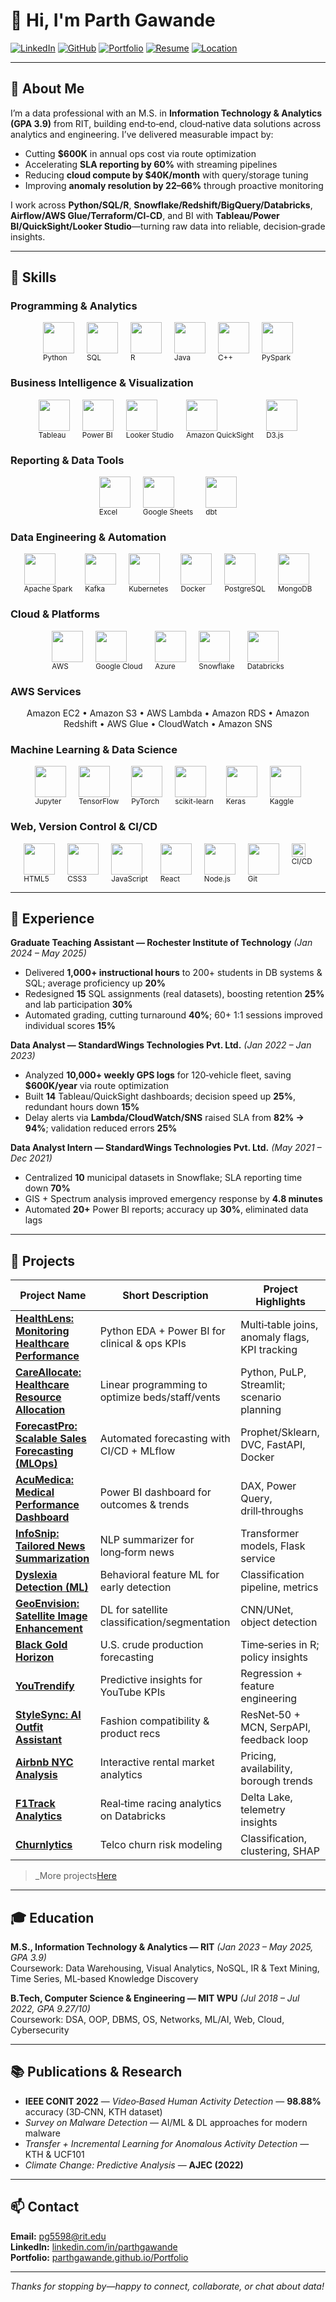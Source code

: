 # 👋 Hi, I'm Parth Gawande

[![LinkedIn](https://img.shields.io/badge/LinkedIn-0A66C2?logo=linkedin&logoColor=white)](https://www.linkedin.com/in/parthgawande)
[![GitHub](https://img.shields.io/badge/GitHub-111?logo=github&logoColor=white)](https://github.com/parthgawande)
[![Portfolio](https://img.shields.io/badge/Portfolio-000?logo=safari&logoColor=white)](https://parthgawande.github.io/Portfolio)
[![Resume](https://img.shields.io/badge/Resume-PDF-E53935?logo=adobeacrobatreader&logoColor=white)](https://github.com/parthgawande/parthgawande/raw/main/Resume.pdf)
[![Location](https://img.shields.io/badge/San%20Francisco-CA-ff6900?logo=googlemaps&logoColor=white)](#)

---

## 📌 About Me

I’m a data professional with an M.S. in **Information Technology & Analytics (GPA 3.9)** from RIT, building end‑to‑end, cloud‑native data solutions across analytics and engineering. I’ve delivered measurable impact by:
- Cutting **$600K** in annual ops cost via route optimization  
- Accelerating **SLA reporting by 60%** with streaming pipelines  
- Reducing **cloud compute by $40K/month** with query/storage tuning  
- Improving **anomaly resolution by 22–66%** through proactive monitoring  

I work across **Python/SQL/R**, **Snowflake/Redshift/BigQuery/Databricks**, **Airflow/AWS Glue/Terraform/CI‑CD**, and BI with **Tableau/Power BI/QuickSight/Looker Studio**—turning raw data into reliable, decision‑grade insights.

---

## 🧠 Skills

### Programming & Analytics
<p align="center">
  <div style="display: flex; flex-wrap: wrap; gap: 20px; justify-content: center;">
    <div><img src="https://cdn.jsdelivr.net/gh/devicons/devicon/icons/python/python-original.svg" height="50"/><br><sub>Python</sub></div>
    <div><img src="https://cdn.jsdelivr.net/gh/devicons/devicon/icons/sqlite/sqlite-original.svg" height="50"/><br><sub>SQL</sub></div>
    <div><img src="https://cdn.jsdelivr.net/gh/devicons/devicon/icons/r/r-original.svg" height="50"/><br><sub>R</sub></div>
    <div><img src="https://cdn.jsdelivr.net/gh/devicons/devicon/icons/java/java-original.svg" height="50"/><br><sub>Java</sub></div>
    <div><img src="https://cdn.jsdelivr.net/gh/devicons/devicon/icons/cplusplus/cplusplus-original.svg" height="50"/><br><sub>C++</sub></div>
    <div><img src="https://www.edureka.co/blog/wp-content/uploads/2018/07/PySpark-logo-1.jpeg" height="50"/><br><sub>PySpark</sub></div>
  </div>
</p>

### Business Intelligence & Visualization
<p align="center">
  <div style="display: flex; flex-wrap: wrap; gap: 20px; justify-content: center;">
    <div><img src="https://img.icons8.com/color/48/tableau-software.png" height="50"/><br><sub>Tableau</sub></div>
    <div><img src="https://img.icons8.com/color/48/power-bi.png" height="50"/><br><sub>Power BI</sub></div>
    <div><img src="https://www.marceldigital.com/media/0yncqj5k/looker-studio-logo-2.png" height="50"/><br><sub>Looker Studio</sub></div>
    <div><img src="https://miro.medium.com/v2/resize:fit:1400/1*KL4vQyb9MEI9y2eyb4WEGQ.png" height="50"/><br><sub>Amazon QuickSight</sub></div>
    <div><img src="https://cdn.jsdelivr.net/gh/devicons/devicon/icons/d3js/d3js-original.svg" height="50"/><br><sub>D3.js</sub></div>
  </div>
</p>

### Reporting & Data Tools
<p align="center">
  <div style="display: flex; gap: 20px; justify-content: center;">
    <div><img src="https://img.icons8.com/color/48/microsoft-excel-2019--v1.png" height="50"/><br><sub>Excel</sub></div>
    <div><img src="https://img.icons8.com/color/48/google-sheets.png" height="50"/><br><sub>Google Sheets</sub></div>
    <div><img src="https://avatars.githubusercontent.com/u/36382177?s=200&v=4" height="50"/><br><sub>dbt</sub></div>
  </div>
</p>

### Data Engineering & Automation
<p align="center">
  <div style="display: flex; flex-wrap: wrap; gap: 20px; justify-content: center;">
    <div><img src="https://cdn.jsdelivr.net/gh/devicons/devicon/icons/apachespark/apachespark-original.svg" height="50"/><br><sub>Apache Spark</sub></div>
    <div><img src="https://cdn.jsdelivr.net/gh/devicons/devicon/icons/apachekafka/apachekafka-original.svg" height="50"/><br><sub>Kafka</sub></div>
    <div><img src="https://cdn.jsdelivr.net/gh/devicons/devicon/icons/kubernetes/kubernetes-original.svg" height="50"/><br><sub>Kubernetes</sub></div>
    <div><img src="https://cdn.jsdelivr.net/gh/devicons/devicon/icons/docker/docker-original.svg" height="50"/><br><sub>Docker</sub></div>
    <div><img src="https://cdn.jsdelivr.net/gh/devicons/devicon/icons/postgresql/postgresql-original.svg" height="50"/><br><sub>PostgreSQL</sub></div>
    <div><img src="https://cdn.jsdelivr.net/gh/devicons/devicon/icons/mongodb/mongodb-original.svg" height="50"/><br><sub>MongoDB</sub></div>
  </div>
</p>

### Cloud & Platforms
<p align="center">
  <div style="display: flex; flex-wrap: wrap; gap: 20px; justify-content: center;">
    <div><img src="https://www.paubox.com/hubfs/What%20is%20AWS.jpg" height="50"/><br><sub>AWS</sub></div>
    <div><img src="https://cdn.jsdelivr.net/gh/devicons/devicon/icons/googlecloud/googlecloud-original.svg" height="50"/><br><sub>Google Cloud</sub></div>
    <div><img src="https://cdn.jsdelivr.net/gh/devicons/devicon/icons/azure/azure-original.svg" height="50"/><br><sub>Azure</sub></div>
    <div><img src="https://registry.npmmirror.com/@lobehub/icons-static-png/latest/files/dark/snowflake-color.png" height="50"/><br><sub>Snowflake</sub></div>
    <div><img src="https://upload.wikimedia.org/wikipedia/commons/6/63/Databricks_Logo.png" height="50"/><br><sub>Databricks</sub></div>
  </div>
</p>

### AWS Services
<p align="center">
  Amazon EC2 • Amazon S3 • AWS Lambda • Amazon RDS • Amazon Redshift • AWS Glue • CloudWatch • Amazon SNS
</p>

### Machine Learning & Data Science
<p align="center">
  <div style="display: flex; flex-wrap: wrap; gap: 20px; justify-content: center;">
    <div><img src="https://cdn.jsdelivr.net/gh/devicons/devicon/icons/jupyter/jupyter-original-wordmark.svg" height="50"/><br><sub>Jupyter</sub></div>
    <div><img src="https://cdn.jsdelivr.net/gh/devicons/devicon/icons/tensorflow/tensorflow-original.svg" height="50"/><br><sub>TensorFlow</sub></div>
    <div><img src="https://cdn.jsdelivr.net/gh/devicons/devicon/icons/pytorch/pytorch-original.svg" height="50"/><br><sub>PyTorch</sub></div>
    <div><img src="https://cdn.jsdelivr.net/gh/devicons/devicon/icons/scikitlearn/scikitlearn-original.svg" height="50"/><br><sub>scikit-learn</sub></div>
    <div><img src="https://cdn.jsdelivr.net/gh/devicons/devicon/icons/keras/keras-original.svg" height="50"/><br><sub>Keras</sub></div>
    <div><img src="https://cdn.jsdelivr.net/gh/devicons/devicon/icons/kaggle/kaggle-original.svg" height="50"/><br><sub>Kaggle</sub></div>
  </div>
</p>

### Web, Version Control & CI/CD
<p align="center">
  <div style="display: flex; flex-wrap: wrap; gap: 20px; justify-content: center;">
    <div><img src="https://cdn.jsdelivr.net/gh/devicons/devicon/icons/html5/html5-original.svg" height="50"/><br><sub>HTML5</sub></div>
    <div><img src="https://cdn.jsdelivr.net/gh/devicons/devicon/icons/css3/css3-original.svg" height="50"/><br><sub>CSS3</sub></div>
    <div><img src="https://cdn.jsdelivr.net/gh/devicons/devicon/icons/javascript/javascript-original.svg" height="50"/><br><sub>JavaScript</sub></div>
    <div><img src="https://cdn.jsdelivr.net/gh/devicons/devicon/icons/react/react-original.svg" height="50"/><br><sub>React</sub></div>
    <div><img src="https://cdn.jsdelivr.net/gh/devicons/devicon/icons/nodejs/nodejs-original.svg" height="50"/><br><sub>Node.js</sub></div>
    <div><img src="https://cdn.jsdelivr.net/gh/devicons/devicon/icons/git/git-original.svg" height="50"/><br><sub>Git</sub></div>
    <div><img src="https://img.shields.io/badge/CI%2FCD-0A0A0A?logo=githubactions&logoColor=white" height="22"/><br><sub>CI/CD</sub></div>
  </div>
</p>

---

## 💼 Experience

**Graduate Teaching Assistant — Rochester Institute of Technology** *(Jan 2024 – May 2025)*  
- Delivered **1,000+ instructional hours** to 200+ students in DB systems & SQL; average proficiency up **20%**  
- Redesigned **15** SQL assignments (real datasets), boosting retention **25%** and lab participation **30%**  
- Automated grading, cutting turnaround **40%**; 60+ 1:1 sessions improved individual scores **15%**

**Data Analyst — StandardWings Technologies Pvt. Ltd.** *(Jan 2022 – Jan 2023)*  
- Analyzed **10,000+ weekly GPS logs** for 120‑vehicle fleet, saving **$600K/year** via route optimization  
- Built **14** Tableau/QuickSight dashboards; decision speed up **25%**, redundant hours down **15%**  
- Delay alerts via **Lambda/CloudWatch/SNS** raised SLA from **82% → 94%**; validation reduced errors **25%**

**Data Analyst Intern — StandardWings Technologies Pvt. Ltd.** *(May 2021 – Dec 2021)*  
- Centralized **10** municipal datasets in Snowflake; SLA reporting time down **70%**  
- GIS + Spectrum analysis improved emergency response by **4.8 minutes**  
- Automated **20+** Power BI reports; accuracy up **30%**, eliminated data lags

---

## 🚀 Projects

| Project Name | Short Description | Project Highlights |
|---|---|---|
| [**HealthLens: Monitoring Healthcare Performance**](https://github.com/parthgawande/HealthLens-Monitoring-healthcare-performance-and-trends) | Python EDA + Power BI for clinical & ops KPIs | Multi‑table joins, anomaly flags, KPI tracking |
| [**CareAllocate: Healthcare Resource Allocation**](https://github.com/parthgawande/CareAllocate-Healthcare-Resource-Allocation) | Linear programming to optimize beds/staff/vents | Python, PuLP, Streamlit; scenario planning |
| [**ForecastPro: Scalable Sales Forecasting (MLOps)**](https://github.com/parthgawande/ForecastPro-Scalable-Sales-Forecasting-via-MLOps-) | Automated forecasting with CI/CD + MLflow | Prophet/Sklearn, DVC, FastAPI, Docker |
| [**AcuMedica: Medical Performance Dashboard**](https://github.com/parthgawande/AcuMedica-Medical-Performance-Dashboard) | Power BI dashboard for outcomes & trends | DAX, Power Query, drill‑throughs |
| [**InfoSnip: Tailored News Summarization**](https://github.com/parthgawande/InfoSnip-Tailored-News-Summarization) | NLP summarizer for long‑form news | Transformer models, Flask service |
| [**Dyslexia Detection (ML)**](https://github.com/parthgawande/Dyslexia-Detection) | Behavioral feature ML for early detection | Classification pipeline, metrics |
| [**GeoEnvision: Satellite Image Enhancement**](https://github.com/parthgawande/GeoEnvision) | DL for satellite classification/segmentation | CNN/UNet, object detection |
| [**Black Gold Horizon**](https://github.com/parthgawande/Black-Gold-Horizon-Projecting-America-s-Oil-Future) | U.S. crude production forecasting | Time‑series in R; policy insights |
| [**YouTrendify**](https://github.com/parthgawande/YouTrendify-Youtube-Insights-Engine) | Predictive insights for YouTube KPIs | Regression + feature engineering |
| [**StyleSync: AI Outfit Assistant**](https://github.com/parthgawande/StyleSync) | Fashion compatibility & product recs | ResNet‑50 + MCN, SerpAPI, feedback loop |
| [**Airbnb NYC Analysis**](https://github.com/parthgawande/New-York-City-Airbnb-Analysis) | Interactive rental market analytics | Pricing, availability, borough trends |
| [**F1Track Analytics**](https://github.com/parthgawande/F1Track-Real-Time-Performance-Analytics-Using-Databricks) | Real‑time racing analytics on Databricks | Delta Lake, telemetry insights |
| [**Churnlytics**](https://github.com/parthgawande/Telco-Customer-Churn-Analysis) | Telco churn risk modeling | Classification, clustering, SHAP |

> _More projects[Here](https://github.com/parthgawande?tab=repositories)

---

## 🎓 Education

**M.S., Information Technology & Analytics — RIT** *(Jan 2023 – May 2025, GPA 3.9)*  
Coursework: Data Warehousing, Visual Analytics, NoSQL, IR & Text Mining, Time Series, ML‑based Knowledge Discovery

**B.Tech, Computer Science & Engineering — MIT WPU** *(Jul 2018 – Jul 2022, GPA 9.27/10)*  
Coursework: DSA, OOP, DBMS, OS, Networks, ML/AI, Web, Cloud, Cybersecurity

---

## 📚 Publications & Research

- **IEEE CONIT 2022** — _Video‑Based Human Activity Detection_ — **98.88%** accuracy (3D‑CNN, KTH dataset)  
- _Survey on Malware Detection_ — AI/ML & DL approaches for modern malware  
- _Transfer + Incremental Learning for Anomalous Activity Detection_ — KTH & UCF101  
- _Climate Change: Predictive Analysis_ — **AJEC (2022)**

---

## 📫 Contact

**Email:** pg5598@rit.edu  
**LinkedIn:** [linkedin.com/in/parthgawande](https://www.linkedin.com/in/parthgawande)  
**Portfolio:** [parthgawande.github.io/Portfolio](https://parthgawande.github.io/Portfolio)

---
_Thanks for stopping by—happy to connect, collaborate, or chat about data!_
